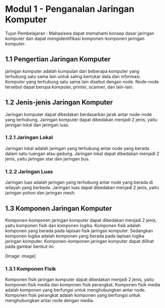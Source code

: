 # Modul 1 - Penganalan Jaringan Komputer

Tujun Pembelajaran : Mahasiswa dapat memahami konsep dasar jaringan komputer dan dapat mengidentifikasi komponen-komponen jaringan komputer.

## 1.1 Pengertian Jaringan Komputer

jaringan komputer adalah kumpulan dari beberapa komputer yang terhubung satu sama lain untuk saling bertukar data dan informasi. Komputer yang terhubung satu sama lain disebut dengan node. Node-node tersebut dapat berupa komputer, printer, scanner, dan lain-lain.

## 1.2 Jenis-jenis Jaringan Komputer

Jaringan komputer dapat dibedakan berdasarkan jarak antar node-node yang terhubung. Jaringan komputer dapat dibedakan menjadi 2 jenis, yaitu jaringan lokal dan jaringan luas.

### 1.2.1 Jaringan Lokal

Jaringan lokal adalah jaringan yang terhubung antar node yang berada dalam satu ruangan atau gedung. Jaringan lokal dapat dibedakan menjadi 2 jenis, yaitu jaringan star dan jaringan bus.

### 1.2.2 Jaringan Luas

Jaringan luas adalah jaringan yang terhubung antar node yang berada di wilayah yang berbeda. Jaringan luas dapat dibedakan menjadi 2 jenis, yaitu jaringan pohon dan jaringan mesh.

## 1.3 Komponen Jaringan Komputer

Komponen-komponen jaringan komputer dapat dibedakan menjadi 2 jenis, yaitu komponen fisik dan komponen logika. Komponen fisik adalah komponen yang berada pada lapisan fisik jaringan komputer. Sedangkan komponen logika adalah komponen yang berada pada lapisan logika jaringan komputer. Komponen-komponen jaringan komputer dapat dilihat pada gambar berikut ini.

[Image: image]

### 1.3.1 Komponen Fisik

Komponen fisik jaringan komputer dapat dibedakan menjadi 2 jenis, yaitu komponen fisik media dan komponen fisik perangkat. Komponen fisik media adalah komponen yang berfungsi untuk menghubungkan antar node. Komponen fisik perangkat adalah komponen yang berfungsi untuk menghubungkan antar node dengan media.
